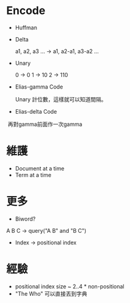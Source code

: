 # Encode

* Huffman

* Delta

  a1, a2, a3 ... -> a1, a2-a1, a3-a2 ...

* Unary

  0 -> 0
  1 -> 10
  2 -> 110

* Elias-gamma Code

  Unary 計位數，這樣就可以知道間隔。

* Elias-delta Code

  再對gamma前面作一次gamma
  
# 維護

* Document at a time
* Term at a time

# 更多

* Biword?

A B C -> query("A B" and "B C")

* Index -> positional index

# 經驗

* positional index size ~ 2..4 * non-positional
* "The Who" 可以直接丟到字典
